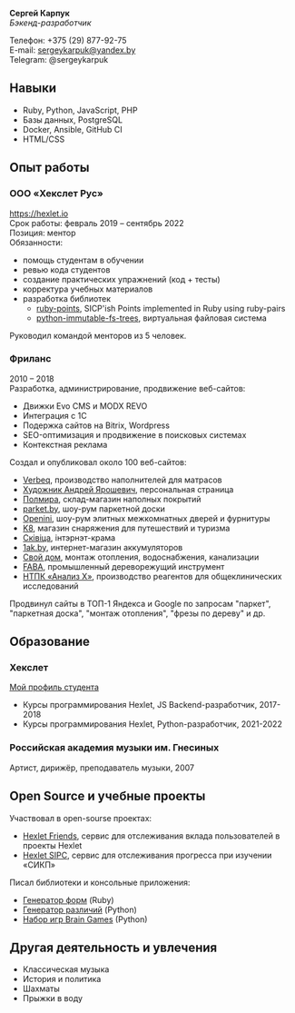 **Сергей Карпук**  
*Бэкенд-разработчик*

Телефон: +375 (29) 877-92-75  
E-mail: sergeykarpuk@yandex.by  
Telegram: @sergeykarpuk

## Навыки
- Ruby, Python, JavaScript, PHP
- Базы данных, PostgreSQL
- Docker, Ansible, GitHub CI
- HTML/CSS

## Опыт работы
### ООО «Хекслет Рус»
https://hexlet.io  
Срок работы: февраль 2019 – сентябрь 2022  
Позиция: ментор  
Обязанности:
- помощь студентам в обучении
- ревью кода студентов
- создание практических упражнений (код + тесты)
- корректура учебных материалов
- разработка библиотек
    - [ruby-points](https://github.com/hexlet-components/ruby-points), SICP'ish Points implemented in Ruby using ruby-pairs
    - [python-immutable-fs-trees](https://github.com/hexlet-components/python-immutable-fs-trees), виртуальная файловая система

Руководил командой менторов из 5 человек.

### Фриланc
2010 – 2018  
Разработка, администрирование, продвижение веб-сайтов:
- Движки Evo CMS и MODX REVO
- Интеграция с 1С
- Подержка сайтов на Bitrix, Wordpress
- SEO-оптимизация и продвижение в поисковых системах
- Контекстная реклама

Создал и опубликовал около 100 веб-сайтов:
- [Verbeq](http://verbeq.ru/), производство наполнителей для матрасов
- [Художник Андрей Ярошевич](https://graphics.by/), персональная страница
- [Полмира](https://web.archive.org/web/20170530194623/https://polmira.by/), склад-магазин наполных покрытий
- [parket.by](https://web.archive.org/web/20141218043535/http://parket.by/), шоу-рум паркетной доски
- [Openini](https://web.archive.org/web/20151011202837/http://openini.by/), шоу-рум элитных межкомнатных дверей и фурнитуры
- [K8](https://web.archive.org/web/20160302031358/http://www.k8.by/), магазин снаряжения для путешествий и туризма
- [Скiвiца](https://web.archive.org/web/20170109000052/http://skivitsa.by/), iнтэрнэт-крама 
- [1ak.by](https://web.archive.org/web/20171122204418/https://1ak.by/), интернет-магазин аккумуляторов
- [Свой дом](https://web.archive.org/web/20170822075341/http://svoydom.by/), монтаж отопления, водоснабжения, канализации
- [FABA](https://web.archive.org/web/20180801080454/http://frezy.by/), промышленный дереворежущий инструмент
- [НТПК «Анализ Х»](https://web.archive.org/web/20141216192024/http://analiz-x.ru/), производство реагентов для общеклинических исследований

Продвинул сайты в ТОП-1 Яндекса и Google по запросам "паркет", "паркетная доска", "монтаж отопления", "фрезы по дереву" и др.

## Образование
### Хекслет
[Мой профиль студента](https://ru.hexlet.io/u/ck)
- Курсы программирования Hexlet, JS Backend-разработчик, 2017-2018  
- Курсы программирования Hexlet, Python-разработчик, 2021-2022

### Российская академия музыки им. Гнесиных
Артист, дирижёр, преподаватель музыки, 2007

## Open Source и учебные проекты
Участвовал в open-sourse проектах:
- [Hexlet Friends](https://github.com/Hexlet/hexlet-friends), сервис для отслеживания вклада пользователей в проекты Hexlet
- [Hexlet SIPC](https://github.com/Hexlet/hexlet-sicp), сервис для отслеживания прогресса при изучении «СИКП»

Писал библиотеки и консольные приложения:
- [Генератор форм](https://github.com/zhabinka/rails-project-lvl1) (Ruby)
- [Генератор различий](https://github.com/zhabinka/generate-diff) (Python)
- [Набор игр Brain Games](https://github.com/zhabinka/brain-games) (Python)

## Другая деятельность и увлечения
- Классическая музыка
- История и политика
- Шахматы
- Прыжки в воду
